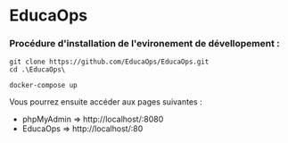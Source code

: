 # EducaOps

### Procédure d'installation de l'evironement de dévellopement :

```
git clone https://github.com/EducaOps/EducaOps.git
cd .\EducaOps\

docker-compose up
```
Vous pourrez ensuite accéder aux pages suivantes :
* phpMyAdmin => http://localhost/:8080
* EducaOps => http://localhost/:80
